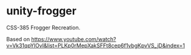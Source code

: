# unity-frogger
CSS-385 Frogger Recreation.

Based on https://www.youtube.com/watch?v=Vk31qpYlOvI&list=PLKp0rMepXakSFFt8cep6f1vbgKpvVS_jD&index=1

